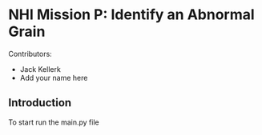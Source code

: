 # NHI Mission P: Identify an Abnormal Grain
Contributors:
* Jack Kellerk
* Add your name here

## Introduction
To start run the main.py file